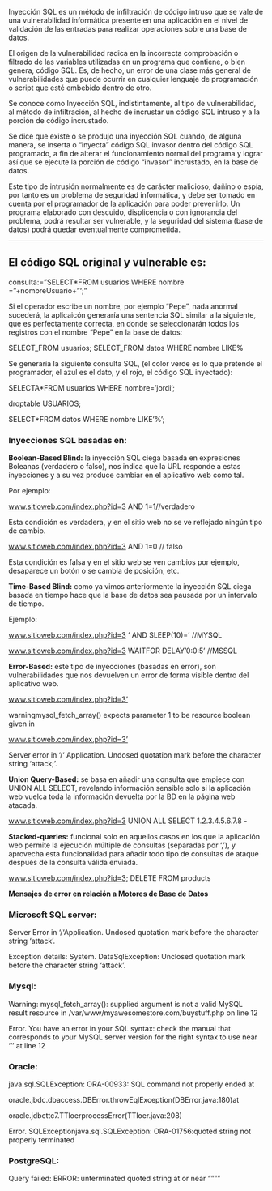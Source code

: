 Inyección SQL es un método de infiltración de código intruso que se vale de una vulnerabilidad informática presente en una aplicación en el nivel de validación de las entradas para realizar operaciones sobre una base de datos.

El origen de la vulnerabilidad radica en la incorrecta comprobación o filtrado de las variables utilizadas en un programa que contiene, o bien genera, código SQL. Es, de hecho, un error de una clase más general de vulnerabilidades que puede ocurrir en cualquier lenguaje de programación o script que esté embebido dentro de otro.

Se conoce como Inyección SQL, indistintamente, al tipo de vulnerabilidad, al método de infiltración, al hecho de incrustar un código SQL intruso y a la porción de código incrustado.

Se dice que existe o se produjo una inyección SQL cuando, de alguna manera, se inserta o “inyecta” código SQL invasor dentro del código SQL programado, a fin de alterar el funcionamiento normal del programa y lograr así que se ejecute la porción de código “invasor” incrustado, en la base de datos.

Este tipo de intrusión normalmente es de carácter malicioso, dañino o espía, por tanto es un problema de seguridad informática, y debe ser tomado en cuenta por el programador de la aplicación para poder prevenirlo. Un programa elaborado con descuido, displicencia o con ignorancia del problema, podrá resultar ser vulnerable, y la seguridad del sistema (base de datos) podrá quedar eventualmente comprometida.

---
## El código SQL original y vulnerable es:

consulta:=”SELECT*FROM usuarios WHERE nombre =”+nombreUsuario+”‘;”

Si el operador escribe un nombre, por ejemplo “Pepe”, nada anormal sucederá, la aplicaicón generaría una sentencia SQL similar a la siguiente, que es perfectamente correcta, en donde se seleccionarán todos los registros con el nombre “Pepe” en la base de datos:

SELECT_FROM usuarios; SELECT_FROM datos WHERE nombre LIKE%

Se generaría la siguiente consulta SQL, (el color verde es lo que pretende el programador, el azul es el dato, y el rojo, el código SQL inyectado):

SELECTA*FROM usuarios WHERE nombre=’jordi’;

droptable USUARIOS;

SELECT*FROM datos WHERE nombre LIKE’%’;

### Inyecciones SQL basadas en:

**Boolean-Based Blind:** la inyección SQL ciega basada en expresiones Boleanas (verdadero o falso), nos indica que la URL responde a estas inyecciones y a su vez produce cambiar en el aplicativo web como tal.

Por ejemplo:

www.sitioweb.com/index.php?id=3 AND 1=1//verdadero

Esta condición es verdadera, y en el sitio web no se ve reflejado ningún tipo de cambio.

www.sitioweb.com/index.php?id=3 AND 1=0 // falso

Esta condición es falsa y en el sitio web se ven cambios por ejemplo, desaparece un botón o se cambia de posición, etc.

**Time-Based Blind:** como ya vimos anteriormente la inyección SQL ciega basada en tiempo hace que la base de datos sea pausada por un intervalo de tiempo.

Ejemplo:

www.sitioweb.com/index.php?id=3 ‘ AND SLEEP(10)=’ //MYSQL

www.sitioweb.com/index.php?id=3 WAITFOR DELAY’0:0:5’ //MSSQL

**Error-Based:** este tipo de inyecciones (basadas en error), son vulnerabilidades que nos devuelven un error de forma visible dentro del aplicativo web.

www.sitioweb.com/index.php?id=3’

warningmysql_fetch_array() expects parameter 1 to be resource boolean given in

www.sitioweb.com/index.php?id=3’

Server error in ‘/‘ Application. Undosed quotation mark before the character string ‘attack;’.

**Union Query-Based:** se basa en añadir una consulta que empiece con UNION ALL SELECT, revelando información sensible solo si la aplicación web vuelca toda la información devuelta por la BD en la página web atacada.

www.sitioweb.com/index.php?id=3 UNION ALL SELECT 1.2.3.4.5.6.7.8 -

**Stacked-queries:** funcional solo en aquellos casos en los que la aplicación web permite la ejecución múltiple de consultas (separadas por ‘,’), y aprovecha esta funcionalidad para añadir todo tipo de consultas de ataque después de la consulta válida enviada.

www.sitioweb.com/index.php?id=3; DELETE FROM products

**Mensajes de error en relación a Motores de Base de Datos**

### Microsoft SQL server:

Server Error in ‘/‘Application. Undosed quotation mark before the character string ‘attack’.

Exception details: System. DataSqlException: Unclosed quotation mark before the character string ‘attack’.

### Mysql:

Warning: mysql_fetch_array(): supplied argument is not a valid MySQL result resource in /var/www/myawesomestore.com/buystuff.php on line 12

Error. You have an error in your SQL syntax: check the manual that corresponds to your MySQL server version for the right syntax to use near ‘’’ at line 12

### Oracle:

java.sql.SQLException: ORA-00933: SQL command not properly ended at

oracle.jbdc.dbaccess.DBError.throwEqlException(DBError.java:180)at

oracle.jdbcttc7.TTloerprocessError(TTloer.java:208)

Error. SQLExceptionjava.sql.SQLException: ORA-01756:quoted string not properly terminated

### PostgreSQL:

Query failed: ERROR: unterminated quoted string at or near “”””